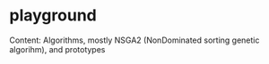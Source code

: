 # playground
Content: Algorithms, mostly NSGA2 (NonDominated sorting genetic algorihm), and prototypes
